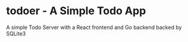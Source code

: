 # todoer - A Simple Todo App

A simple Todo Server with a React frontend and Go backend backed by SQLite3
